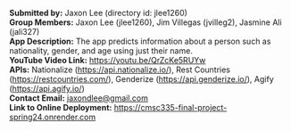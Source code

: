 **Submitted by:** Jaxon Lee (directory id: jlee1260)<br>
**Group Members:** Jaxon Lee (jlee1260), Jim Villegas (jvilleg2), Jasmine Ali (jali327)<br>
**App Description:** The app predicts information about a person such as nationality, gender, and age using just their name.<br>
**YouTube Video Link:** https://youtu.be/QrZcKe5RUYw <br>
**APIs:** Nationalize (https://api.nationalize.io/), Rest Countries (https://restcountries.com/), Genderize (https://api.genderize.io/), Agify (https://api.agify.io/)<br>
**Contact Email:** jaxondlee@gmail.com<br>
**Link to Online Deployment:** https://cmsc335-final-project-spring24.onrender.com<br>
